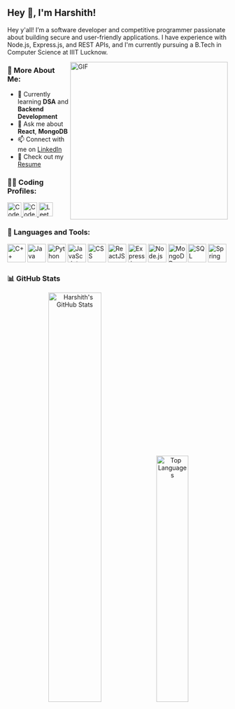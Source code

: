 ## Hey 👋, I'm Harshith!

Hey y'all! I’m a software developer and competitive programmer passionate about building secure and user-friendly applications. I have experience with Node.js, Express.js, and REST APIs, and I'm currently pursuing a B.Tech in Computer Science at IIIT Lucknow.

<img align="right" alt="GIF" src="https://raw.githubusercontent.com/rahul-jha98/rahul-jha98/main/techstack.gif" width="360px"/>



### 🧐 More About Me:

- 🔭 Currently learning **DSA** and **Backend Development**
- 💬 Ask me about **React**, **MongoDB**
- 📫 Connect with me on [LinkedIn](https://www.linkedin.com/in/banothu-harshith10/)
- 📝 Check out my [Resume](https://drive.google.com/file/d/11-i0APi2jTbcjNYKwVes0F3q3SpyVYlx/view?usp=sharing)



### 👨‍💻 Coding Profiles:

<p>
  <a href="https://codeforces.com/profile/har10shith">
    <img height="32" src="https://cdn-1.webcatalog.io/catalog/codeforces/codeforces-icon-filled-256.png?v=1675595107494" alt="Codeforces" />
  </a>
  <a href="https://www.codechef.com/users/ammiee" target="_blank">
    <img height="32" src="https://cdn.codechef.com/sites/all/themes/abessive/cc-logo.svg" alt="CodeChef" />
  </a>
  <a href="https://leetcode.com/u/The_Redeemer/" target="_blank">
    <img height="32" src="https://upload.wikimedia.org/wikipedia/commons/1/19/LeetCode_logo_black.png" alt="LeetCode" />
  </a>
</p>



### 🔨 Languages and Tools:

<p>
<img src="https://tse2.mm.bing.net/th?id=OIP.5Y5sc3cKItDAGvITEqCNygHaHa&r=0&pid=Api" height="42px" alt="C++"/>
<img src="https://raw.githubusercontent.com/rahul-jha98/github_readme_icons/main/language_and_tools/square/java/java.svg" height="42px" alt="Java"/>
<img src="https://raw.githubusercontent.com/rahul-jha98/github_readme_icons/main/language_and_tools/square/python/python.svg" height="42px" alt="Python"/>
<img src="https://raw.githubusercontent.com/rahul-jha98/github_readme_icons/main/language_and_tools/square/javascript/javascript.svg" height="42px" alt="JavaScript"/>
<img src="https://raw.githubusercontent.com/rahul-jha98/github_readme_icons/main/language_and_tools/square/css/css.svg" height="42px" alt="CSS"/>
<img src="https://raw.githubusercontent.com/rahul-jha98/github_readme_icons/main/language_and_tools/square/react/react.svg" height="42px" alt="ReactJS"/>
<img src="https://tse3.mm.bing.net/th?id=OIP.XQky1N0XySaAZjWJMmAgXgHaED&pid=Api" height="42px" alt="Express.js"/>
<img src="https://raw.githubusercontent.com/rahul-jha98/github_readme_icons/main/language_and_tools/square/node/node.svg" height="42px" alt="Node.js"/>
<img src="https://tse4.mm.bing.net/th?id=OIP.Al8weKZSstHJRmzugzj01QHaF7&pid=Api" height="42px" alt="MongoDB"/>
<img src="https://tse4.mm.bing.net/th?id=OIP.JVt34lGxmm0GAGNNL_mwBgHaHa&pid=Api" height="42px" alt="SQL"/>
<img src="https://raw.githubusercontent.com/marwin1991/profile-technology-icons/refs/heads/main/icons/spring.png" height="42px" alt="Spring"/>


</p>



### 📊 GitHub Stats

<div align="center">
  <img alt="Harshith's GitHub Stats" src="https://github-readme-stats.vercel.app/api?username=har8shith&show_icons=true&theme=transparent&hide_border=true" width="49%" />
  <img alt="Top Languages" src="https://github-readme-stats.vercel.app/api/top-langs/?username=har8shith&layout=compact&theme=transparent&hide_border=true" width="38%" />
</div>

